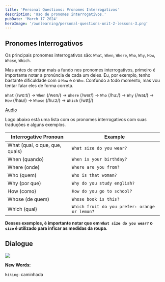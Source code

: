 ```yaml
---
title: 'Personal Questions: Pronomes Interrogativos'
description: 'Uso de pronomes interrogativos.'
pubDate: 'March 17 2024'
heroImage: '/ownlearning/personal-questions-unit-2-lessons-3.png'
---
```


## Pronomes Interrogativos

Os principais pronomes interrogativos são: `What`, `When`, `Where`, `Who`, `Why`, `How`, `Whose`, `Which`.

Mas antes de entrar mais a fundo nos pronomes interrogativos, primeiro é importante notar a pronúncia de cada um deles. Eu, por exemplo, tenho bastante dificuldade com o `How` e o `Who`. Confundo a todo momento, mas vou tentar falar eles de forma correta.

`What` (/wɑːt/) -> `When` (/wen/) -> `Where` (/wer/) -> `Who` (/huː/) -> `Why` (/waɪ/) -> `How` (/haʊ/) -> `Whose` (/huːz/) -> `Which` (/wɪtʃ/)

[Audio](https://drive.google.com/file/d/1ezcCyjWTgpCWgw_ayloqCxnTryQKB23P/view?usp=drive_link)

Logo abaixo está uma lista com os pronomes interrogativos com suas traduções e alguns exemplos.

| Interrogative Pronoun | Example |
| --------------------- | ------- |
| What (qual, o que, que, quais) | `What size do you wear?` |
| When (quando) | `When is your birthday?` |
| Where (onde) | `Where are you from?` |
| Who (quem) | `Who is that woman?` |
| Why (por que) | `Why do you study english?` |
| How (como) | `How do you go to school?` |
| Whose (de quem) | `Whose book is this?` |
| Which (qual) | `Which fruit do you prefer: orange or lemon?` |

**Desses exemplos, é importante notar que em `What size do you wear?` o `size` é utilizado para inficar as medidas da roupa.**

## Dialogue

![](/ownlearning/personal-questions-unit-2-lessons-3-dialogue.png)

**New Words:**

`hiking`: caminhada